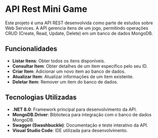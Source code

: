 # API Rest Mini Game

Este projeto é uma API REST desenvolvida como parte de estudos sobre Web Services. A API gerencia itens de um jogo, permitindo operações CRUD (Create, Read, Update, Delete) em um banco de dados MongoDB.

## Funcionalidades

- **Listar Itens**: Obter todos os itens disponíveis.
- **Consultar Item**: Obter detalhes de um item específico pelo seu ID.
- **Criar Item**: Adicionar um novo item ao banco de dados.
- **Atualizar Item**: Atualizar informações de um item existente.
- **Deletar Item**: Remover um item do banco de dados.

## Tecnologias Utilizadas

- **.NET 8.0**: Framework principal para desenvolvimento da API.
- **MongoDB.Driver**: Biblioteca para integração com o banco de dados MongoDB.
- **Swagger (Swashbuckle)**: Documentação e teste interativo da API.
- **Visual Studio Code**: IDE utilizada para desenvolvimento.
